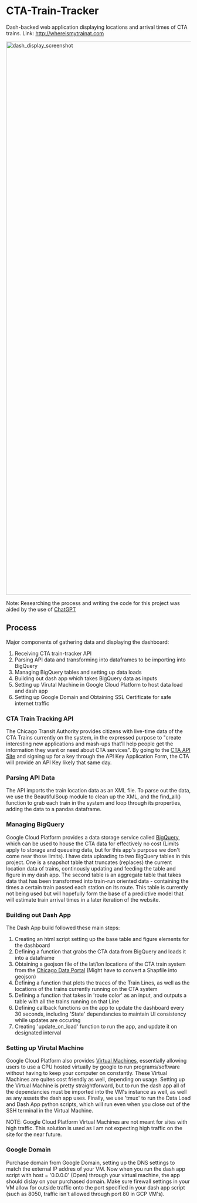 # CTA-Train-Tracker
Dash-backed web application displaying locations and arrival times of CTA trains.
Link: http://whereismytrainat.com

<img width="1507" alt="dash_display_screenshot" src="https://user-images.githubusercontent.com/105253832/236321514-7102c0ea-b9a1-4e0a-bff4-8168067d46ba.png">

Note: Researching the process and writing the code for this project was aided by the use of [ChatGPT](https://openai.com/blog/chatgpt)

## Process

Major components of gathering data and displaying the dashboard:

1) Receiving CTA train-tracker API
2) Parsing API data and transforming into dataframes to be importing into BigQuery
3) Managing BigQuery tables and setting up data loads
4) Building out dash app which takes BigQuery data as inputs
5) Setting up Virutal Machine in Google Cloud Platform to host data load and dash app
6) Setting up Google Domain and Obtaining SSL Certificate for safe internet traffic

### CTA Train Tracking API

The Chicago Transit Authority provides citizens with live-time data of the CTA Trains currently on the system, in the expressed purpose to "create interesting new applications and mash-ups that’ll help people get the information they want or need about CTA services". By going to the [CTA API Site](https://www.transitchicago.com/developers/traintracker/) and signing up for a key through the API Key Application Form, the CTA will provide an API Key likely that same day.

### Parsing API Data

The API imports the train location data as an XML file. To parse out the data, we use the BeautifulSoup module to clean up the XML, and the find_all() function to grab each train in the system and loop through its properties, adding the data to a pandas dataframe. 

### Managing BigQuery

Google Cloud Platform provides a data storage service called [BigQuery](https://cloud.google.com/bigquery), which can be used to house the CTA data for effectively no cost (Limits apply to storage and queueing data, but for this app's purpose we don't come near those limits). I have data uploading to two BigQuery tables in this project. One is a snapshot table that truncates (replaces) the current location data of trains, continously updating and feeding the table and figure in my dash app. The second table is an aggregate table that takes data that has been transformed into train-run oriented data - containing the times a certain train passed each station on its route. This table is currently not being used but will hopefully form the base of a predictive model that will estimate train arrival times in a later iteration of the website.

### Building out Dash App

The Dash App build followed these main steps:
  1) Creating an html script setting up the base table and figure elements for the dashboard
  2) Defining a function that grabs the CTA data from BigQuery and loads it into a dataframe
  3) Obtaining a geojson file of the lat/lon locations of the CTA train system from the [Chicago Data Portal](https://data.cityofchicago.org/browse?q=cta&sortBy=relevance) (Might have to convert a Shapfile into geojson)
  3) Defining a function that plots the traces of the Train Lines, as well as the locations of the trains currently running on the CTA system
  4) Defining a function that takes in 'route color' as an input, and outputs a table with all the trains running on that Line
  5) Defining callback functions on the app to update the dashboard every 30 seconds, including 'State' dependancies to maintain UI consistency while updates are occuring
  6) Creating 'update_on_load' function to run the app, and update it on designated interval
  
### Setting up Virutal Machine

Google Cloud Platform also provides [Virtual Machines](https://cloud.google.com/compute/docs/instances/create-start-instance), essentially allowing users to use a CPU hosted virtually by google to run programs/software without having to keep your computer on constantly. These Virtual Machines are quites cost friendly as well, depending on usage. Setting up the Virtual Machine is pretty straightforward, but to run the dash app all of the dependancies must be imported into the VM's instance as well, as well as any assets the dash app uses. Finally, we use 'tmux' to run the Data Load and Dash App python scripts, which will run even when you close out of the SSH terminal in the Virtual Machine.

NOTE: Google Cloud Platform Virtual Machines are not meant for sites with high traffic. This solution is used as I am not expecting high traffic on the site for the near future. 

### Google Domain

Purchase domain from Google Domain, setting up the DNS settings to match the external IP addres of your VM. Now when you run the dash app script with host = '0.0.0.0' (Open) through your virtual machine, the app should dislay on your purchased domain. Make sure firewall settings in your VM allow for outside traffic onto the port specified in your dash app script (such as 8050, traffic isn't allowed through port 80 in GCP VM's).



